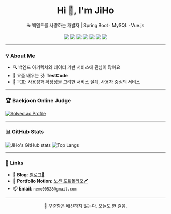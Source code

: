 <h1 align="center">Hi 🐢, I'm JiHo</h1>
<p align="center">☕ 백엔드를 사랑하는 개발자 | Spring Boot · MySQL · Vue.js</p>

<p align="center">
  <img src="https://img.shields.io/badge/Java-007396?style=flat-square&logo=openjdk&logoColor=white" />
  <img src="https://img.shields.io/badge/Backend_Developer-27ae60?style=flat-square" />
  <img src="https://img.shields.io/badge/Spring_Boot-6DB33F?style=flat-square&logo=spring-boot&logoColor=white" />
  <img src="https://img.shields.io/badge/MySQL-4DB33D?style=flat-square&logo=mysql&logoColor=white" />
  <img src="https://img.shields.io/badge/Vue.js-42b883?style=flat-square&logo=vue.js&logoColor=white" />
  <img src="https://img.shields.io/badge/Docker-2496ED?style=flat-square&logo=docker&logoColor=white" />
  <img src="https://img.shields.io/badge/AWS-232F3E?style=flat-square&logo=amazon-aws" />
</p>

---

### 💡 About Me
- 🔍 백엔드 아키텍처와 데이터 기반 서비스에 관심이 많아요
- 🧠 요즘 배우는 것: **TestCode**
- 🚀 목표: 사용성과 확장성을 고려한 서비스 설계, 사용자 중심의 서비스

---

### 🏆 Baekjoon Online Judge

[![Solved.ac Profile](http://mazassumnida.wtf/api/v2/generate_badge?boj=nemo00528)](https://solved.ac/nemo00528)


---

### 📊 GitHub Stats

![JiHo's GitHub stats](https://github-readme-stats.vercel.app/api?username=kjh-0523&show_icons=true&theme=default)
![Top Langs](https://github-readme-stats.vercel.app/api/top-langs/?username=kjh-0523&layout=compact)

---

### 🔗 Links

- 📝 **Blog**: [벨로그🐢](https://velog.io/@nemo00528/posts)
- 📌 **Portfolio Notion**: [노션 포트폴리오🖊️](https://www.notion.so/1ff288a7110d80c79ddae390c1e86572?source=copy_link)
- 📫 **Email**: `nemo00528@gmail.com`

---

<p align="center">
  💬 꾸준함은 배신하지 않는다. 오늘도 한 걸음.
</p>
